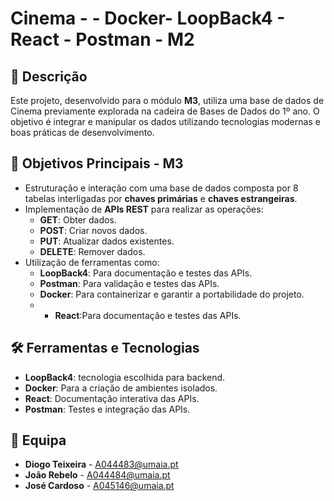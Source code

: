 # Cinema - - Docker- LoopBack4 - React - Postman  - M2

## 📖 Descrição

Este projeto, desenvolvido para o módulo **M3**, utiliza uma base de dados de Cinema previamente explorada na cadeira de Bases de Dados do 1º ano. O objetivo é integrar e manipular os dados utilizando tecnologias modernas e boas práticas de desenvolvimento.

## 🎯 Objetivos Principais - M3

- Estruturação e interação com uma base de dados composta por 8 tabelas interligadas por **chaves primárias** e **chaves estrangeiras**.
- Implementação de **APIs REST** para realizar as operações:
  - **GET**: Obter dados.
  - **POST**: Criar novos dados.
  - **PUT**: Atualizar dados existentes.
  - **DELETE**: Remover dados.
- Utilização de ferramentas como:
  - **LoopBack4**: Para documentação e testes das APIs.
  - **Postman**: Para validação e testes das APIs.
  - **Docker**: Para containerizar e garantir a portabilidade do projeto.
  - - **React**:Para documentação e testes das APIs.

## 🛠️ Ferramentas e Tecnologias

- **LoopBack4**: tecnologia escolhida para backend.
- **Docker**: Para a criação de ambientes isolados.
- **React**: Documentação interativa das APIs.
- **Postman**: Testes e integração das APIs.

## 👥 Equipa

- **Diogo Teixeira** - [A044483@umaia.pt](mailto:A044483@umaia.pt)
- **João Rebelo** - [A044484@umaia.pt](mailto:A044484@umaia.pt)
- **José Cardoso** - [A045146@umaia.pt](mailto:A045146@umaia.pt)

